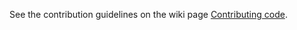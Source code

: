 See the contribution guidelines on the wiki page [Contributing code](https://github.com/JasonBarnabe/greasyfork/wiki/Contributing-code).

